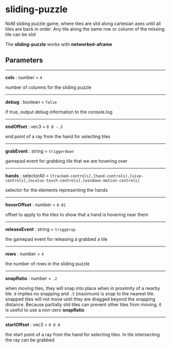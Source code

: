 # sliding-puzzle

NxM sliding puzzle game, where tiles are slid along cartesian axes until all tiles are back in order.  Any tile along the same row or column of the missing tile can be slid

The **sliding-puzzle** works with **networked-aframe**

## Parameters

---
**cols** : number = `4`

number of columns for the sliding puzzle

---
**debug** : boolean = `false`

if true, output debug information to the console.log

---
**endOffset** : vec3 = `0 0 -.3`

end point of a ray from the hand for selecting tiles

---
**grabEvent** : string = `triggerdown`

gamepad event for grabbing tile that we are hovering over

---
**hands** : selectorAll = `[tracked-controls],[hand-controls],[vive-controls],[oculus-touch-controls],[windows-motion-controls]`

selector for the elements representing the hands

---
**hoverOffset** : number = `0.01`

offset to apply to the tiles to show that a hand is hovering near them

---
**releaseEvent** : string = `triggerup`

the gamepad event for releasing a grabbed a tile

---
**rows** : number = `4`

the number of rows in the sliding puzzle

---
**snapRatio** : number = `.2`

when moving tiles, they will snap into place when in proximity of a nearby tile. `0` implies no snapping and `.5` (maximum) is snap to the nearest tile. snapped tiles will not move until they are dragged beyond the snapping distance.
Because partially slid tiles can prevent other tiles from moving, it is useful to use a non-zero **snapRatio**

---
**startOffset** : vec3 = `0 0 0`

the start point of a ray from the hand for selecting tiles.  In tile intersecting the ray can be grabbed